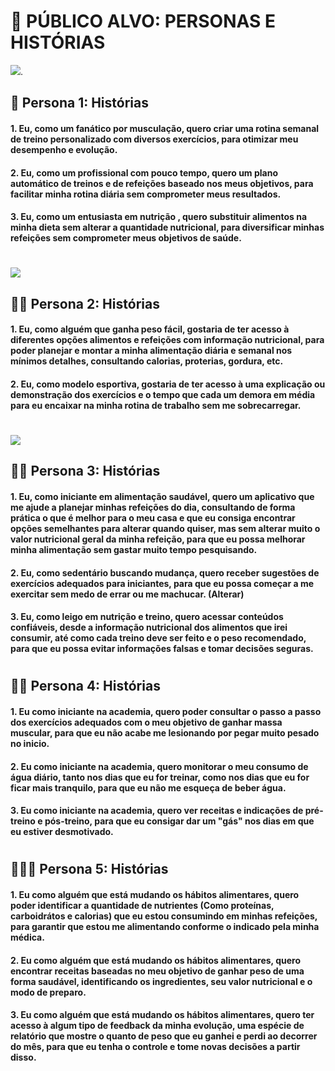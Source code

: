 # 📌 PÚBLICO ALVO: PERSONAS E HISTÓRIAS

![](https://github.com/eiKuan/lixoengsoft/blob/main/Imagens/CARLOS1.png).

## 👮 Persona 1: Histórias

#### 1. Eu, como um fanático por musculação, quero criar uma rotina semanal de treino personalizado com diversos exercícios, para otimizar meu desempenho e evolução.

#### 2. Eu, como um profissional com pouco tempo, quero um plano automático de treinos e de refeições baseado nos meus objetivos, para facilitar minha rotina diária sem comprometer meus resultados.

#### 3. Eu, como um entusiasta em nutrição , quero substituir alimentos na minha dieta sem alterar a quantidade nutricional, para diversificar minhas refeições sem comprometer meus objetivos de saúde.
#
![](https://github.com/eiKuan/lixoengsoft/blob/main/Imagens/Alice.png)

## 🤸‍♀️ Persona 2: Histórias

#### 1. Eu, como alguém que ganha peso fácil, gostaria de ter acesso à diferentes opções alimentos e refeições com informação nutricional, para poder planejar e montar a minha alimentação diária e semanal nos mínimos detalhes, consultando calorias, proterias, gordura, etc.

#### 2. Eu, como modelo esportiva, gostaria de ter acesso à uma explicação ou demonstração dos exercícios e o tempo que cada um demora em média para eu encaixar na minha rotina de trabalho sem me sobrecarregar.

#

![](https://github.com/eiKuan/lixoengsoft/blob/main/Imagens/pedro.png)

## 🧑‍💻 Persona 3: Histórias

#### 1. Eu, como iniciante em alimentação saudável, quero um aplicativo que me ajude a planejar minhas refeições do dia, consultando de forma prática o que é melhor para o meu casa e que eu consiga encontrar opções semelhantes para alterar quando quiser, mas sem alterar muito o valor nutricional geral da minha refeição, para que eu possa melhorar minha alimentação sem gastar muito tempo pesquisando.

#### 2. Eu, como sedentário buscando mudança, quero receber sugestões de exercícios adequados para iniciantes, para que eu possa começar a me exercitar sem medo de errar ou me machucar. (Alterar)

#### 3. Eu, como leigo em nutrição e treino, quero acessar conteúdos confiáveis, desde a informação nutricional dos alimentos que irei consumir, até como cada treino deve ser feito e o peso recomendado, para que eu possa evitar informações falsas e tomar decisões seguras.

#

## 🚶🙇 Persona 4: Histórias

#### 1. Eu como iniciante na academia, quero poder consultar o passo a passo dos exercícios adequados com o meu objetivo de ganhar massa muscular, para que eu não acabe me lesionando por pegar muito pesado no inicio.

#### 2. Eu como iniciante na academia, quero monitorar o meu consumo de água diário, tanto nos dias que eu for treinar, como nos dias que eu for ficar mais tranquilo, para que eu não me esqueça de beber água.

#### 3. Eu como iniciante na academia, quero ver receitas e indicações de pré-treino e pós-treino, para que eu consigar dar um "gás" nos dias em que eu estiver desmotivado.

#

## 🙆‍♀️🌼 Persona 5: Histórias

#### 1. Eu como alguém que está mudando os hábitos alimentares, quero poder identificar a quantidade de nutrientes (Como proteínas, carboidrátos e calorias) que eu estou consumindo em minhas refeições, para garantir que estou me alimentando conforme o indicado pela minha médica.

#### 2. Eu como alguém que está mudando os hábitos alimentares, quero encontrar receitas baseadas no meu objetivo de ganhar peso de uma forma saudável, identificando os ingredientes, seu valor nutricional e o modo de preparo.

#### 3. Eu como alguém que está mudando os hábitos alimentares, quero ter acesso à algum tipo de feedback da minha evolução, uma espécie de relatório que mostre o quanto de peso que eu ganhei e perdi ao decorrer do mês, para que eu tenha o controle e tome novas decisões a partir disso.


